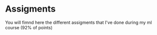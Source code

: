 # Assigments

You will fimnd here the different assigments that I've done during my ml course (92% of points)
